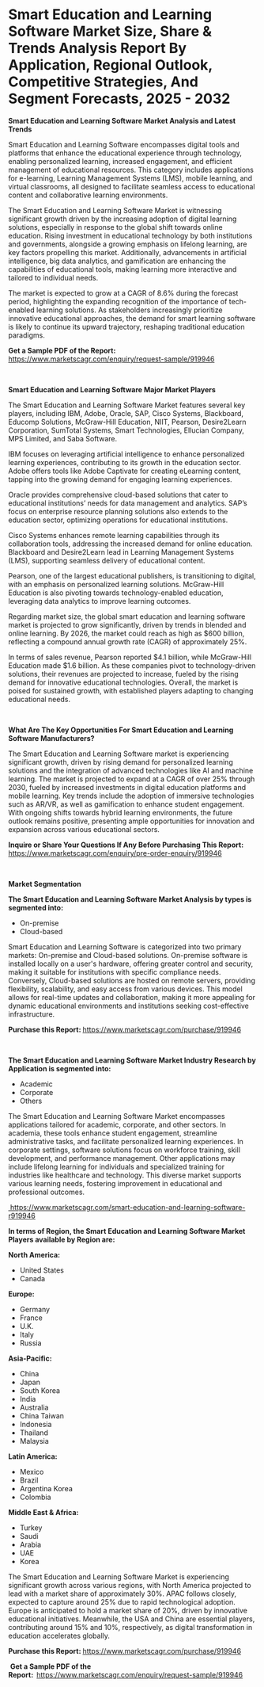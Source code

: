 <p><h1>Smart Education and Learning Software Market Size, Share & Trends Analysis Report By Application, Regional Outlook, Competitive Strategies, And Segment Forecasts, 2025 - 2032</h1></p><p><strong>Smart Education and Learning Software Market Analysis and Latest Trends</strong></p>
<p><p>Smart Education and Learning Software encompasses digital tools and platforms that enhance the educational experience through technology, enabling personalized learning, increased engagement, and efficient management of educational resources. This category includes applications for e-learning, Learning Management Systems (LMS), mobile learning, and virtual classrooms, all designed to facilitate seamless access to educational content and collaborative learning environments.</p><p>The Smart Education and Learning Software Market is witnessing significant growth driven by the increasing adoption of digital learning solutions, especially in response to the global shift towards online education. Rising investment in educational technology by both institutions and governments, alongside a growing emphasis on lifelong learning, are key factors propelling this market. Additionally, advancements in artificial intelligence, big data analytics, and gamification are enhancing the capabilities of educational tools, making learning more interactive and tailored to individual needs.</p><p>The market is expected to grow at a CAGR of 8.6% during the forecast period, highlighting the expanding recognition of the importance of tech-enabled learning solutions. As stakeholders increasingly prioritize innovative educational approaches, the demand for smart learning software is likely to continue its upward trajectory, reshaping traditional education paradigms.</p></p>
<p><strong>Get a Sample PDF of the Report:&nbsp;</strong> <a href="https://www.marketscagr.com/enquiry/request-sample/919946?utm_campaign=2106&utm_medium=2&utm_source=Github&utm_content=ia&utm_term=18042025&utm_id=smart-education-and-learning-software">https://www.marketscagr.com/enquiry/request-sample/919946</a></p>
<p>&nbsp;</p>
<p><strong>Smart Education and Learning Software Major Market Players</strong></p>
<p><p>The Smart Education and Learning Software Market features several key players, including IBM, Adobe, Oracle, SAP, Cisco Systems, Blackboard, Educomp Solutions, McGraw-Hill Education, NIIT, Pearson, Desire2Learn Corporation, SumTotal Systems, Smart Technologies, Ellucian Company, MPS Limited, and Saba Software. </p><p>IBM focuses on leveraging artificial intelligence to enhance personalized learning experiences, contributing to its growth in the education sector. Adobe offers tools like Adobe Captivate for creating eLearning content, tapping into the growing demand for engaging learning experiences.</p><p>Oracle provides comprehensive cloud-based solutions that cater to educational institutions’ needs for data management and analytics. SAP’s focus on enterprise resource planning solutions also extends to the education sector, optimizing operations for educational institutions.</p><p>Cisco Systems enhances remote learning capabilities through its collaboration tools, addressing the increased demand for online education. Blackboard and Desire2Learn lead in Learning Management Systems (LMS), supporting seamless delivery of educational content. </p><p>Pearson, one of the largest educational publishers, is transitioning to digital, with an emphasis on personalized learning solutions. McGraw-Hill Education is also pivoting towards technology-enabled education, leveraging data analytics to improve learning outcomes.</p><p>Regarding market size, the global smart education and learning software market is projected to grow significantly, driven by trends in blended and online learning. By 2026, the market could reach as high as $600 billion, reflecting a compound annual growth rate (CAGR) of approximately 25%.</p><p>In terms of sales revenue, Pearson reported $4.1 billion, while McGraw-Hill Education made $1.6 billion. As these companies pivot to technology-driven solutions, their revenues are projected to increase, fueled by the rising demand for innovative educational technologies. Overall, the market is poised for sustained growth, with established players adapting to changing educational needs.</p></p>
<p>&nbsp;</p>
<p><strong>What Are The Key Opportunities For Smart Education and Learning Software Manufacturers?</strong></p>
<p><p>The Smart Education and Learning Software market is experiencing significant growth, driven by rising demand for personalized learning solutions and the integration of advanced technologies like AI and machine learning. The market is projected to expand at a CAGR of over 25% through 2030, fueled by increased investments in digital education platforms and mobile learning. Key trends include the adoption of immersive technologies such as AR/VR, as well as gamification to enhance student engagement. With ongoing shifts towards hybrid learning environments, the future outlook remains positive, presenting ample opportunities for innovation and expansion across various educational sectors.</p></p>
<p><strong>Inquire or Share Your Questions If Any Before Purchasing This Report:</strong> <a href="https://www.marketscagr.com/enquiry/pre-order-enquiry/919946?utm_campaign=2106&utm_medium=2&utm_source=Github&utm_content=ia&utm_term=18042025&utm_id=smart-education-and-learning-software">https://www.marketscagr.com/enquiry/pre-order-enquiry/919946</a></p>
<p>&nbsp;</p>
<p><strong>Market Segmentation</strong></p>
<p><strong>The Smart Education and Learning Software Market Analysis by types is segmented into:</strong></p>
<p><ul><li>On-premise</li><li>Cloud-based</li></ul></p>
<p><p>Smart Education and Learning Software is categorized into two primary markets: On-premise and Cloud-based solutions. On-premise software is installed locally on a user's hardware, offering greater control and security, making it suitable for institutions with specific compliance needs. Conversely, Cloud-based solutions are hosted on remote servers, providing flexibility, scalability, and easy access from various devices. This model allows for real-time updates and collaboration, making it more appealing for dynamic educational environments and institutions seeking cost-effective infrastructure.</p></p>
<p><strong>Purchase this Report:&nbsp;</strong><a href="https://www.marketscagr.com/purchase/919946?utm_campaign=2106&utm_medium=2&utm_source=Github&utm_content=ia&utm_term=18042025&utm_id=smart-education-and-learning-software">https://www.marketscagr.com/purchase/919946</a></p>
<p>&nbsp;</p>
<p><strong>The Smart Education and Learning Software Market Industry Research by Application is segmented into:</strong></p>
<p><ul><li>Academic</li><li>Corporate</li><li>Others</li></ul></p>
<p><p>The Smart Education and Learning Software Market encompasses applications tailored for academic, corporate, and other sectors. In academia, these tools enhance student engagement, streamline administrative tasks, and facilitate personalized learning experiences. In corporate settings, software solutions focus on workforce training, skill development, and performance management. Other applications may include lifelong learning for individuals and specialized training for industries like healthcare and technology. This diverse market supports various learning needs, fostering improvement in educational and professional outcomes.</p></p>
<p><a href="https://www.marketscagr.com/smart-education-and-learning-software-r919946?utm_campaign=2106&utm_medium=2&utm_source=Github&utm_content=ia&utm_term=18042025&utm_id=smart-education-and-learning-software">&nbsp;https://www.marketscagr.com/smart-education-and-learning-software-r919946</a></p>
<p><strong>In terms of Region, the Smart Education and Learning Software Market Players available by Region are:</strong></p>
<p>
    <p> <strong> North America: </strong>
        <ul>
            <li>United States</li>
            <li>Canada</li>
        </ul>
        </p> 
    <p> <strong> Europe: </strong>
        <ul>
            <li>Germany</li>
            <li>France</li>
            <li>U.K.</li>
            <li>Italy</li>
            <li>Russia</li>
        </ul>
        </p> 
    <p> <strong> Asia-Pacific: </strong>
        <ul>
            <li>China</li>
            <li>Japan</li>
            <li>South Korea</li>
            <li>India</li>
            <li>Australia</li>
            <li>China Taiwan</li>
            <li>Indonesia</li>
            <li>Thailand</li>
            <li>Malaysia</li>
        </ul>
        </p> 
    <p> <strong> Latin America: </strong>
        <ul>
            <li>Mexico</li>
            <li>Brazil</li>
            <li>Argentina Korea</li>
            <li>Colombia</li>
        </ul>
        </p> 
    <p> <strong> Middle East & Africa: </strong>
        <ul>
            <li>Turkey</li>
            <li>Saudi</li>
            <li>Arabia</li>
            <li>UAE</li>
            <li>Korea</li>
        </ul>
    </p>
    </p>
<p><p>The Smart Education and Learning Software Market is experiencing significant growth across various regions, with North America projected to lead with a market share of approximately 30%. APAC follows closely, expected to capture around 25% due to rapid technological adoption. Europe is anticipated to hold a market share of 20%, driven by innovative educational initiatives. Meanwhile, the USA and China are essential players, contributing around 15% and 10%, respectively, as digital transformation in education accelerates globally.</p></p>
<p><strong>Purchase this Report: </strong><a href="https://www.marketscagr.com/purchase/919946?utm_campaign=2106&utm_medium=2&utm_source=Github&utm_content=ia&utm_term=18042025&utm_id=smart-education-and-learning-software">https://www.marketscagr.com/purchase/919946</a></p>
<p>&nbsp;<strong>Get a Sample PDF of the Report:&nbsp;&nbsp;</strong><a href="https://www.marketscagr.com/enquiry/request-sample/919946?utm_campaign=2106&utm_medium=2&utm_source=Github&utm_content=ia&utm_term=18042025&utm_id=smart-education-and-learning-software">https://www.marketscagr.com/enquiry/request-sample/919946</a></p>
<p><strong></strong></p>
<p><p></p><p></p><p></p></p>